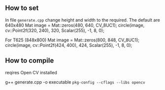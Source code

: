 ## How to set
In file `generate.cpp` change height and width to the required.
The default are 640x480
  Mat image = Mat::zeros(480, 640, CV_8UC1);
  circle(image, cv::Point2f(320, 240), 320, Scalar(255), -1, 8, 0);

For T625 (848x800)
  Mat image = Mat::zeros(800, 848, CV_8UC1);
  circle(image, cv::Point2f(424, 400), 424, Scalar(255), -1, 8, 0);
## How to compile
reqires Open CV installed

g++ generate.cpp -o executable `pkg-config --cflags --libs opencv`
